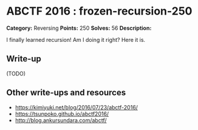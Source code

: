 # ABCTF 2016 : frozen-recursion-250

**Category:** Reversing
**Points:** 250
**Solves:** 56
**Description:**

I finally learned recursion! Am I doing it right? Here it is.

## Write-up

(TODO)

## Other write-ups and resources

* https://kimiyuki.net/blog/2016/07/23/abctf-2016/
* https://tsunpoko.github.io/abctf2016/
* http://blog.ankursundara.com/abctf/
